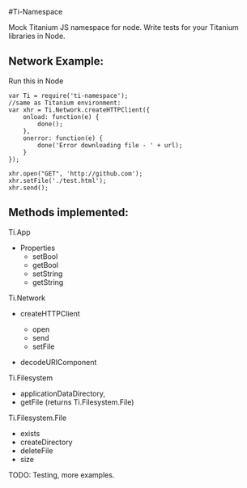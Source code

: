 #Ti-Namespace

Mock Titanium JS namespace for node.
Write tests for your Titanium libraries in Node.

Network Example:
----
Run this in Node
```
var Ti = require('ti-namespace');
//same as Titanium environment:
var xhr = Ti.Network.createHTTPClient({
    onload: function(e) {
        done();
    },
    onerror: function(e) {
        done('Error downloading file - ' + url);
    }
});

xhr.open("GET", 'http://github.com');
xhr.setFile('./test.html');
xhr.send();
```


Methods implemented:
---------------
Ti.App
* Properties
    * setBool
    * getBool
    * setString
    * getString

Ti.Network
* createHTTPClient
    * open
    * send
    * setFile

* decodeURIComponent

Ti.Filesystem
* applicationDataDirectory,
* getFile (returns Ti.Filesystem.File)

Ti.Filesystem.File
* exists
* createDirectory
* deleteFile
* size

TODO:
Testing, more examples.
